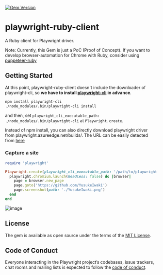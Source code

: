 [![Gem Version](https://badge.fury.io/rb/playwright-ruby-client.svg)](https://badge.fury.io/rb/playwright-ruby-client)

# playwright-ruby-client

A Ruby client for Playwright driver.

Note: Currently, this Gem is just a PoC (Proof of Concept). If you want to develop browser-automation for Chrome with Ruby, consider using [puppeteer-ruby](https://github.com/YusukeIwaki/puppeteer-ruby)

## Getting Started

At this point, playwright-ruby-client doesn't include the downloader of playwright-cli, so **we have to install [playwright-cli](https://github.com/microsoft/playwright-cli) in advance**.

```sh
npm install playwright-cli
./node_modules/.bin/playwright-cli install
```

and then, set `playwright_cli_executable_path: ./node_modules/.bin/playwright-cli` at `Playwright.create`.

Instead of npm install, you can also directly download playwright driver from playwright.azureedge.net/builds/. The URL can be easily detected from [here](https://github.com/microsoft/playwright-python/blob/79f6ce0a6a69c480573372706df84af5ef99c4a4/setup.py#L56-L61)

### Capture a site

```ruby
require 'playwright'

Playwright.create(playwright_cli_executable_path: '/path/to/playwright-cli') do |playwright|
  playwright.chromium.launch(headless: false) do |browser|
    page = browser.new_page
    page.goto('https://github.com/YusukeIwaki')
    page.screenshot(path: './YusukeIwaki.png')
  end
end
```

![image](https://user-images.githubusercontent.com/11763113/104339718-412f9180-553b-11eb-9116-908e1e4b5186.gif)

## License

The gem is available as open source under the terms of the [MIT License](https://opensource.org/licenses/MIT).

## Code of Conduct

Everyone interacting in the Playwright project’s codebases, issue trackers, chat rooms and mailing lists is expected to follow the [code of conduct](https://github.com/[USERNAME]/playwright-ruby-client/blob/master/CODE_OF_CONDUCT.md).
